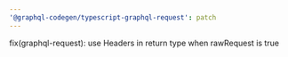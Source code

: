 ```yaml
---
'@graphql-codegen/typescript-graphql-request': patch
---
```


fix(graphql-request): use Headers in return type when rawRequest is true
